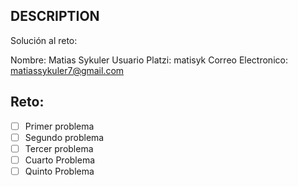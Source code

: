## DESCRIPTION

Solución al reto:

Nombre: Matias Sykuler
Usuario Platzi: matisyk
Correo Electronico: matiassykuler7@gmail.com

## Reto:

- [ ] Primer problema
- [ ] Segundo problema
- [ ] Tercer problema
- [ ] Cuarto Problema
- [ ] Quinto Problema
